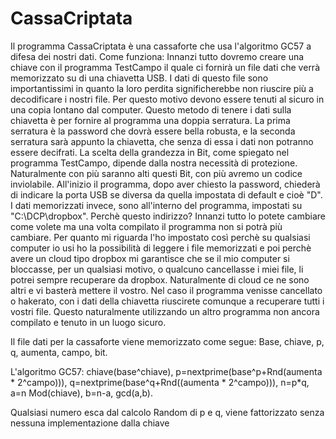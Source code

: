 # CassaCriptata
Il programma CassaCriptata è una cassaforte che usa l'algoritmo GC57 a difesa dei nostri dati.
Come funziona: Innanzi tutto dovremo creare una chiave con il programma TestCampo il quale ci fornirà un file dati che verrà memorizzato su di una chiavetta USB.
I dati di questo file sono importantissimi in quanto la loro perdita significherebbe non riuscire più a decodificare i nostri file. Per questo motivo devono essere tenuti al sicuro
in una copia lontano dal computer. Questo metodo di tenere i dati sulla chiavetta è per fornire al programma una doppia serratura. La prima serratura è la password che dovrà essere bella robusta, e la seconda serratura
sarà appunto la chiavetta, che senza di essa i dati non potranno essere decifrati.
La scelta della grandezza in Bit, come spiegato nel programma TestCampo, dipende dalla nostra necessità di protezione. Naturalmente con più saranno alti questi Bit, con più avremo un codice inviolabile.
All'inizio il programma, dopo aver chiesto la password, chiederà di indicare la porta USB se diversa da quella impostata di default e cioè "D".
I dati memorizzati invece, sono all'interno del programma, impostati su "C:\DCP\dropbox". Perchè questo indirizzo? Innanzi tutto lo potete cambiare come volete ma una volta compilato il programma non si potrà più cambiare. 
Per quanto mi riguarda l'ho impostato così perchè su qualsiasi computer io usi ho la possibilità di leggere i file memorizzati e poi perchè avere un cloud tipo dropbox mi garantisce che se il mio computer si bloccasse, per un qualsiasi motivo,
o qualcuno cancellasse i miei file, li potrei sempre recuperare da dropbox. Naturalmente di cloud ce ne sono altri e vi basterà mettere il vostro.
Nel caso il programma venisse cancellato o hakerato, con i dati della chiavetta riuscirete comunque a recuperare tutti i vostri file. Questo naturalmente utilizzando un altro programma non ancora compilato e tenuto in un luogo sicuro.

Il file dati per la cassaforte viene memorizzato come segue:
Base, chiave, p, q, aumenta, campo, bit.

L'algoritmo GC57:
chiave(base^chiave), p=nextprime(base^p+Rnd(aumenta * 2^campo))), q=nextprime(base^q+Rnd((aumenta * 2^campo))), n=p*q, a=n Mod(chiave), b=n-a, gcd(a,b).

Qualsiasi numero esca dal calcolo Random di p e q, viene fattorizzato senza nessuna implementazione dalla chiave
